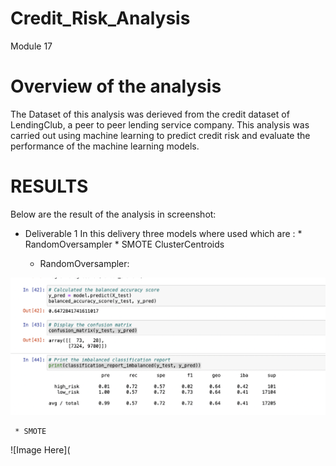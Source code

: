 # Credit_Risk_Analysis
Module 17


# Overview of the analysis

The Dataset of this analysis was derieved from the credit dataset of  LendingClub, a peer to peer lending service company.
     This analysis was carried out using machine learning to predict credit risk and evaluate the performance of the machine learning models. 
     
     
# RESULTS
Below are the result of the analysis in screenshot:
 
 * Deliverable 1
   In this delivery three models where used which are :
               * RandomOversampler
               * SMOTE
               ClusterCentroids
               
     * RandomOversampler:

![Image Here](https://github.com/Thaofeeqat/Credit_Risk_Analysis/blob/main/Images/Resample.png)

     * SMOTE
![Image Here](

   
 
